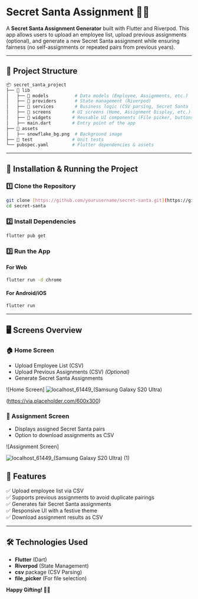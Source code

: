 # Secret Santa Assignment 🎅🎁

A **Secret Santa Assignment Generator** built with Flutter and Riverpod. This app allows users to upload an employee list, upload previous assignments (optional), and generate a new Secret Santa assignment while ensuring fairness (no self-assignments or repeated pairs from previous years). 

---

## 📂 Project Structure

```bash
📦 secret_santa_project
├── 📁 lib
│   ├── 📁 models          # Data models (Employee, Assignments, etc.)
│   ├── 📁 providers       # State management (Riverpod)
│   ├── 📁 services        # Business logic (CSV parsing, Secret Santa logic)
│   ├── 📁 screens        # UI screens (Home, Assignment Display, etc.)
│   ├── 📁 widgets        # Reusable UI components (File picker, buttons)
│   ├── main.dart        # Entry point of the app
├── 📁 assets
│   ├── snowflake_bg.png  # Background image
├── 📁 test               # Unit tests
└── pubspec.yaml         # Flutter dependencies & assets
```

---

## 🚀 Installation & Running the Project

### **1️⃣ Clone the Repository**
```bash
git clone [https://github.com/yourusername/secret-santa.git](https://github.com/dinesh-dot-com/secret-santa-flutter.git
cd secret-santa
```

### **2️⃣ Install Dependencies**
```bash
flutter pub get
```

### **3️⃣ Run the App**
#### **For Web**
```bash
flutter run -d chrome
```
#### **For Android/iOS**
```bash
flutter run
```

---

## 🖥️ Screens Overview

### **🏠 Home Screen**
- Upload Employee List (CSV)
- Upload Previous Assignments (CSV) *(Optional)*
- Generate Secret Santa Assignments

![Home Screen]
![localhost_61449_(Samsung Galaxy S20 Ultra)](https://github.com/user-attachments/assets/ec481944-c725-40e4-a491-d73d6729a6bd)

(https://via.placeholder.com/600x300)  

### **📜 Assignment Screen**
- Displays assigned Secret Santa pairs
- Option to download assignments as CSV

![Assignment Screen]

![localhost_61449_(Samsung Galaxy S20 Ultra) (1)](https://github.com/user-attachments/assets/2b691164-7ac4-4974-b3a8-59d10b52f20d)


## 🔧 Features
✅ Upload employee list via CSV  
✅ Supports previous assignments to avoid duplicate pairings  
✅ Generates fair Secret Santa assignments  
✅ Responsive UI with a festive theme  
✅ Download assignment results as CSV  

---

## 🛠️ Technologies Used
- **Flutter** (Dart)
- **Riverpod** (State Management)
- **csv** package (CSV Parsing)
- **file_picker** (For file selection)



**Happy Gifting! 🎄🎁**
